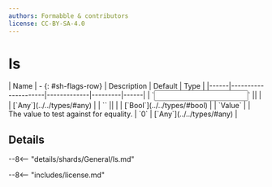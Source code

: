 ```yaml
---
authors: Formabble & contributors
license: CC-BY-SA-4.0
---
```



# Is

<div class="sh-parameters" markdown="1">
| Name | - {: #sh-flags-row} | Description | Default | Type |
|------|---------------------|-------------|---------|------|
| `<input>` || | | [`Any`](../../types/#any) |
| `<output>` || | | [`Bool`](../../types/#bool) |
| `Value` |  | The value to test against for equality. | `0` | [`Any`](../../types/#any) |

</div>



## Details

--8<-- "details/shards/General/Is.md"


--8<-- "includes/license.md"

